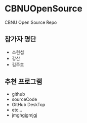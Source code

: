 # CBNUOpenSource
CBNU Open Source Repo

## 참가자 명단
* 소현섭
* 강산
* 김주호

## 추천 프로그램
* github
* sourceCode
* GitHub DeskTop
* etc...
* jmghgjgmjgj